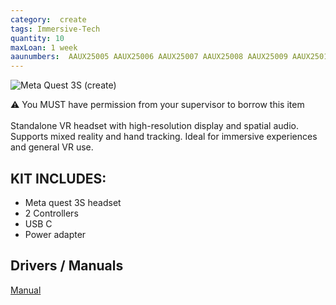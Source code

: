 ```yaml
---
category:  create
tags: Immersive-Tech
quantity: 10
maxLoan: 1 week
aaunumbers:  AAUX25005 AAUX25006 AAUX25007 AAUX25008 AAUX25009 AAUX25010 AAUX25011 AAUX25012 AAUX25013 AAUX25014
---
```

![Meta Quest 3S (create)](https://www.uploadvr.com/content/images/size/w1200/2024/09/Quest-3S-UploadVR-hero.png)

⚠️  You MUST have permission from your supervisor to borrow this item<br><br>Standalone VR headset with high-resolution display and spatial audio. Supports mixed reality and hand tracking. Ideal for immersive experiences and general VR use.
## KIT INCLUDES:
-  Meta quest 3S headset  
-  2 Controllers  
-  USB C  
-  Power adapter

## Drivers / Manuals
[Manual](https://www.manuals.dk/meta/manual-quest-3s)



